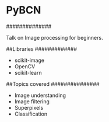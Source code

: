 # PyBCN
##############

Talk on Image processing for beginners.

##Libraries
#############
* scikit-image
* OpenCV
* scikit-learn 


##Topics covered
###############
* Image understanding
* Image filtering
* Superpixels
* Classification



